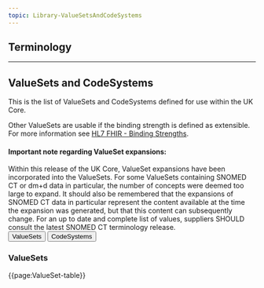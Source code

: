```yaml
---
topic: Library-ValueSetsAndCodeSystems
---
```

## Terminology

---



## ValueSets and CodeSystems

This is the list of ValueSets and CodeSystems defined for use within the UK Core. 

Other ValueSets are usable if the binding strength is defined as extensible. For more information see
[HL7 FHIR - Binding Strengths](http://hl7.org/fhir/R4/terminologies.html#strength).

<div markdown="span" class="alert alert-warning" role="alert"><h4><i class="fa fa-warning"></i> Important note regarding ValueSet expansions:</h4>
Within this release of the UK Core, ValueSet expansions have been incorporated into the ValueSets. For some ValueSets containing SNOMED CT or dm+d data in particular, the number of concepts were deemed too large to expand. It should also be remembered that the expansions of SNOMED CT data in particular represent the content available at the time the expansion was generated, but that this content can subsequently change. For an up to date and complete list of values, suppliers SHOULD consult the latest SNOMED CT terminology release.
</div>


<style>
 [class*=override] {
 	background-color:#f2f2f2;
	 }
</style>

<div class="tab">
  <button class="tablinks active" onclick="openTab(event, 'valuesets')">ValueSets</button>
  <button class="tablinks" onclick="openTab(event, 'codesystems')">CodeSystems</button>
</div>

<div id="valuesets" class="tabcontent" style="display:block">
  <h3>ValueSets</h3>
  {{page:ValueSet-table}}
</div>

<div id="codesystems" class="tabcontent" style="display:none">
  <h3>CodeSystems</h3>
  {{page:CodeSystem-table}}
</div>

<script>
let valueSetsProcessed = false;
let codeSystemsProcessed = false;

function openTab(evt, tabName) {
    // Hide all tab contents
    $(".tabcontent").hide();
    // Remove active class from all tab buttons
    $(".tablinks").removeClass("active");

    // Show selected tab and mark it active
    $("#" + tabName).show();
    $(evt.currentTarget).addClass("active");

    // Run table logic as needed
    if (tabName === 'valuesets') {
        processValueSetsTable();
    } else if (tabName === 'codesystems') {
        processCodeSystemsTable();
    }
}

function processValueSetsTable() {
    if (valueSetsProcessed) return;
    valueSetsProcessed = true;

    const queryString = window.location.search || "?version=current";
    const isUnpublished = window.location.pathname.includes(".page.md");
    const pageSuffix = isUnpublished ? ".page.md" : "";
    const guideTitleUrl = "{{guide-title}}"
        .replace(/[^a-zA-Z0-9 ]/g, "")
        .replace(/\s+/g, "-");

    const baseUrl = `https://simplifier.net/guide/${guideTitleUrl}/Home/`;
    const vsBase = `${baseUrl}terminology/valuesets/valueset-`;
    const csBase = `${baseUrl}terminology/codesystems/codesystem-`;

    const $table = $("#valuesets table.table-bordered");
    if ($table.length === 0) return;

    const $headerCells = $table.find("thead tr th");
    if ($headerCells.length >= 4) {
        $headerCells.eq(2).text("Composed of");
        $headerCells.eq(3).remove();
    }

    $table.find("tbody tr").each(function () {
        const $cells = $(this).find("td");
        if ($cells.length < 4) return;

        const $nameTd = $cells.eq(0);
        const $systemTd = $cells.eq(2);
        const $valueSetTd = $cells.eq(3);

        const nameText = $nameTd.text().trim();
        if (nameText.startsWith("UKCore")) {
            const assetLower = nameText.toLowerCase();
            const href = `${vsBase}${assetLower}${pageSuffix}${queryString}`;
            $nameTd.html(`<a href="${href}">${nameText}</a>`);
        }

        const combinedLinks = [];
        const linkify = (text) => {
            text.split(";").forEach(item => {
                const trimmed = item.trim();
                if (!trimmed) return;

                let displayText = trimmed;
                let href = trimmed;

                if (trimmed.startsWith("https://fhir.hl7.org.uk/")) {
                    const parts = trimmed.split("/");
                    const assetType = parts[3];
                    const assetName = parts[4];
                    if (assetType && assetName) {
                        const section = assetType.toLowerCase() === "codesystem" ? csBase
                                     : assetType.toLowerCase() === "valueset" ? vsBase
                                     : null;

                        if (section) {
                            const lowerAsset = assetName.toLowerCase();
                            href = `${section}${lowerAsset}${pageSuffix}${queryString}`;
                        }
                    }
                }

                combinedLinks.push(`<a href="${href}">${displayText}</a>`);
            });
        };

        linkify($systemTd.text());
        linkify($valueSetTd.text());

        const uniqueLinks = Array.from(
            new Map(combinedLinks.map(link => {
                const textMatch = link.match(/>(.*?)</);
                return textMatch ? [textMatch[1], link] : null;
            }).filter(Boolean))
        ).map(pair => pair[1]);

        $systemTd.html(uniqueLinks.join("<br>"));
        $valueSetTd.remove();
    });
}

function processCodeSystemsTable() {
    console.log("Processing CodeSystems table...");

    const $table = $("#codesystems table");
    if ($table.length === 0) return;

    const baseUrl = "https://simplifier.net/guide/uk-core-implementation-guide-stu3-sequence/home/terminology/codesystems/codesystem-";

    $table.find("tbody tr").each(function () {
        const $cells = $(this).find("td");
        if ($cells.length < 1) return;

        const codeSystemId = $cells.eq(0).text().trim();
        const href = `${baseUrl}${codeSystemId}`; // casing preserved

        $cells.eq(0).html(`<a href="${href}">${codeSystemId}</a>`);
    });
}


// Optionally trigger default tab on page load
$(document).ready(function () {
    processValueSetsTable(); // If ValueSets is shown by default
});
</script>


<!--<fql>
from
	ValueSet
where
    status !='retired'
select
	ValueSet: id, Status: status, CodeSystem: compose.include.system, ValueSets: compose.include.valueSet
order by
	id
distinct
</fql>

<script>
$(document).ready(function () {
    const queryString = window.location.search || "?version=current";

    // Detect if we're in an unpublished guide (which uses .page.md links)
    const isUnpublished = window.location.search.includes("version=current");
    const pageSuffix = isUnpublished ? ".page.md" : "";

    // Convert {{guide-title}} into URL-safe form
    const guideTitleUrl = "{{guide-title}}"
        .replace(/[^a-zA-Z0-9 ]/g, "")   // remove special characters
        .replace(/\s+/g, "-");           // convert spaces to hyphens

    const baseUrl = `https://simplifier.net/guide/${guideTitleUrl}/Home/`;
    const vsBase = `${baseUrl}terminology/valuesets/valueset-`;
    const csBase = `${baseUrl}terminology/codesystems/codesystem-`;

    const $table = $("table.table-bordered");
    if ($table.length === 0) return;

    // Update header
    const $headerCells = $table.find("thead tr th");
    if ($headerCells.length >= 4) {
        $headerCells.eq(2).text("Composed of");
        $headerCells.eq(3).remove(); // remove 4th column (valueSet)
    }

    // Process each row
    $table.find("tbody tr").each(function () {
        const $cells = $(this).find("td");
        if ($cells.length < 4) return;

        const $nameTd = $cells.eq(0);
        const $statusTd = $cells.eq(1);
        const $systemTd = $cells.eq(2);
        const $valueSetTd = $cells.eq(3);

        // --- Linkify name column if UKCore ---
        const nameText = $nameTd.text().trim();
        if (nameText.startsWith("UKCore")) {
            const assetLower = nameText.toLowerCase();
            const href = `${vsBase}${assetLower}${pageSuffix}${queryString}`;
            $nameTd.html(`<a href="${href}">${nameText}</a>`);
        }

        // --- Merge & linkify systems and valueSets ---
        const combinedLinks = [];

        const linkify = (text) => {
            text.split(";").forEach(item => {
                const trimmed = item.trim();
                if (!trimmed) return;

                let displayText = trimmed;
                let href = trimmed;

                if (trimmed.startsWith("https://fhir.hl7.org.uk/")) {
                    const parts = trimmed.split("/");
                    const assetType = parts[3];
                    const assetName = parts[4];

                    if (assetType && assetName) {
                        const section = assetType.toLowerCase() === "codesystem" ? csBase
                                     : assetType.toLowerCase() === "valueset"   ? vsBase
                                     : null;

                        if (section) {
                            const lowerAsset = assetName.toLowerCase();
                            href = `${section}${lowerAsset}${pageSuffix}${queryString}`;
                        }
                    }
                }

                combinedLinks.push(`<a href="${href}">${displayText}</a>`);
            });
        };

        linkify($systemTd.text());
        linkify($valueSetTd.text());

        // Remove duplicates (based on text shown)
        const uniqueLinks = Array.from(
            new Map(combinedLinks.map(link => {
                const textMatch = link.match(/>(.*?)</);
                return textMatch ? [textMatch[1], link] : null;
            }).filter(Boolean))
        ).map(pair => pair[1]);

        $systemTd.html(uniqueLinks.join("<br>"));
        $valueSetTd.remove(); // cleanup 4th column
    });
});
</script>-->













